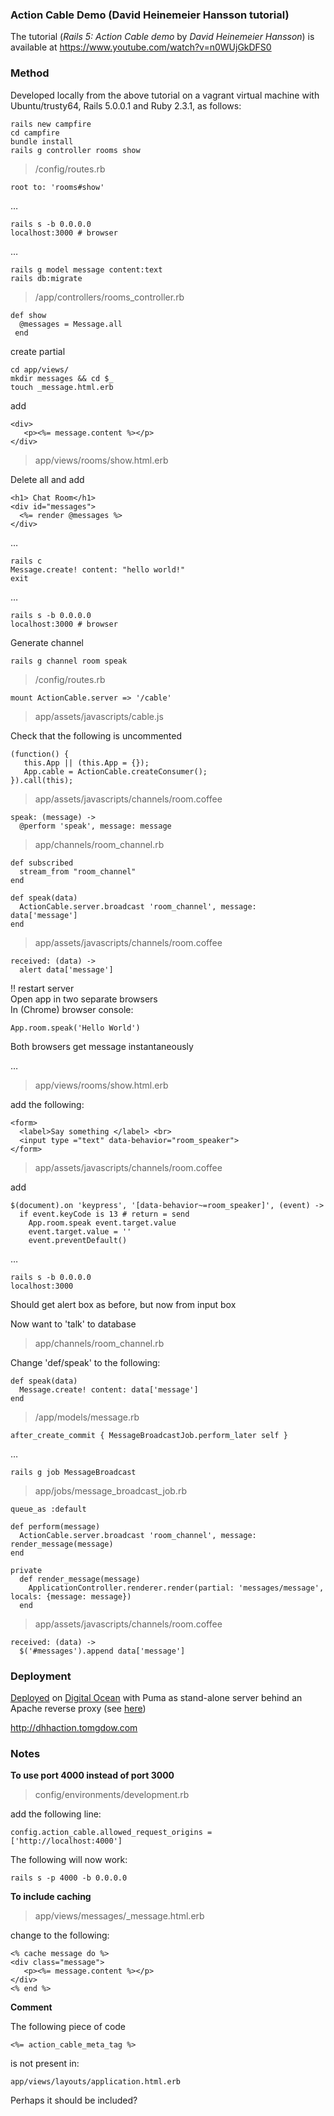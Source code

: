 ### Action Cable Demo (David Heinemeier Hansson tutorial)

The tutorial (*Rails 5: Action Cable demo* by *David Heinemeier Hansson*) is available at https://www.youtube.com/watch?v=n0WUjGkDFS0  

### Method

Developed locally from the above tutorial on a vagrant virtual machine with Ubuntu/trusty64,
Rails 5.0.0.1 and  Ruby 2.3.1, as follows: 

    rails new campfire
    cd campfire
    bundle install
    rails g controller rooms show

> /config/routes.rb
    
    root to: 'rooms#show'

&hellip;   
 
    rails s -b 0.0.0.0
    localhost:3000 # browser

&hellip;
    
    rails g model message content:text
    rails db:migrate

> /app/controllers/rooms_controller.rb 

    def show
      @messages = Message.all
     end

create partial  

    cd app/views/
    mkdir messages && cd $_
    touch _message.html.erb

add  

    <div>
       <p><%= message.content %></p>
    </div>

> app/views/rooms/show.html.erb  

Delete all and add  

    <h1> Chat Room</h1>
    <div id="messages">
      <%= render @messages %>
    </div>

&hellip; 
    
    rails c
    Message.create! content: "hello world!"
    exit

&hellip; 
 
    rails s -b 0.0.0.0  
    localhost:3000 # browser

Generate channel  

    rails g channel room speak  

> /config/routes.rb

    mount ActionCable.server => '/cable'

> app/assets/javascripts/cable.js  

Check that the following is uncommented 

    (function() {
       this.App || (this.App = {});    
       App.cable = ActionCable.createConsumer();
    }).call(this);

> app/assets/javascripts/channels/room.coffee

    speak: (message) -> 
      @perform 'speak', message: message

> app/channels/room_channel.rb

    def subscribed
      stream_from "room_channel"
    end

    def speak(data)
      ActionCable.server.broadcast 'room_channel', message: data['message']
    end

> app/assets/javascripts/channels/room.coffee 

    received: (data) -> 
      alert data['message']

!! restart server  
Open app in two separate browsers  
In (Chrome) browser console: 

    App.room.speak('Hello World')

Both browsers get message instantaneously

&hellip;  

> app/views/rooms/show.html.erb  

add the following: 

    <form>
      <label>Say something </label> <br>
      <input type ="text" data-behavior="room_speaker">
    </form>

> app/assets/javascripts/channels/room.coffee  

add

    $(document).on 'keypress', '[data-behavior~=room_speaker]', (event) ->
      if event.keyCode is 13 # return = send
        App.room.speak event.target.value
        event.target.value = ''
        event.preventDefault()

&hellip;    

    rails s -b 0.0.0.0
    localhost:3000

Should get alert box as before, but now from input box

Now want to 'talk' to database

> app/channels/room_channel.rb  

Change 'def/speak' to the following: 
 
    def speak(data)
      Message.create! content: data['message']
    end

> /app/models/message.rb

    after_create_commit { MessageBroadcastJob.perform_later self }

&hellip; 

    rails g job MessageBroadcast

> app/jobs/message_broadcast_job.rb

    queue_as :default

    def perform(message)
      ActionCable.server.broadcast 'room_channel', message: render_message(message)
    end

    private
      def render_message(message)
        ApplicationController.renderer.render(partial: 'messages/message', locals: {message: message})
      end

> app/assets/javascripts/channels/room.coffee

    received: (data) -> 
      $('#messages').append data['message']

### Deployment

[Deployed](http://dhhaction.tomgdow.com) on [Digital Ocean](https://www.digitalocean.com/) with Puma as stand-alone server behind an Apache reverse proxy (see [here](https://www.phusionpassenger.com/library/deploy/standalone/reverse_proxy.html))

http://dhhaction.tomgdow.com

### Notes

**To use port 4000 instead of port 3000**
> config/environments/development.rb  

add the following line:

    config.action_cable.allowed_request_origins = ['http://localhost:4000'] 
  
The following will now work:  

    rails s -p 4000 -b 0.0.0.0

**To include caching**
> app/views/messages/_message.html.erb  

change to the following:

    <% cache message do %>
    <div class="message">
       <p><%= message.content %></p>
    </div>
    <% end %>

**Comment**  

The following piece of code

    <%= action_cable_meta_tag %>

is not present in:

    app/views/layouts/application.html.erb

Perhaps it should be included?
